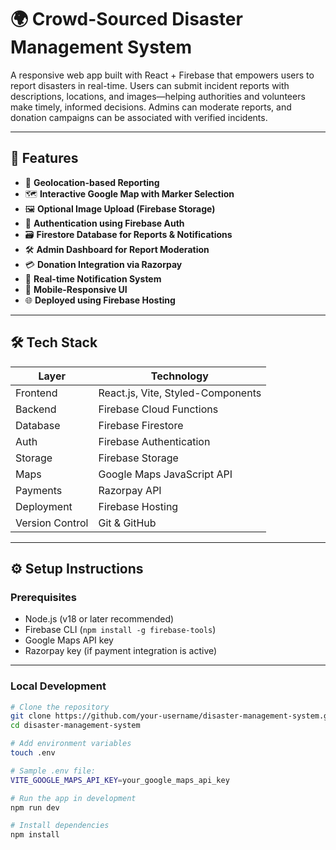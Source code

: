 # 🌍 Crowd-Sourced Disaster Management System

A responsive web app built with React + Firebase that empowers users to report disasters in real-time. Users can submit incident reports with descriptions, locations, and images—helping authorities and volunteers make timely, informed decisions. Admins can moderate reports, and donation campaigns can be associated with verified incidents.

---

## 🚀 Features

- 📍 **Geolocation-based Reporting**
- 🗺️ **Interactive Google Map with Marker Selection**
- 🖼️ **Optional Image Upload (Firebase Storage)**
- 🔐 **Authentication using Firebase Auth**
- 🗃️ **Firestore Database for Reports & Notifications**
- 🛠️ **Admin Dashboard for Report Moderation**
- 💳 **Donation Integration via Razorpay**
- 🔔 **Real-time Notification System**
- 📱 **Mobile-Responsive UI**
- 🌐 **Deployed using Firebase Hosting**

---

## 🛠️ Tech Stack

| Layer       | Technology                                   |
|-------------|-----------------------------------------------|
| Frontend    | React.js, Vite, Styled-Components             |
| Backend     | Firebase Cloud Functions                      |
| Database    | Firebase Firestore                            |
| Auth        | Firebase Authentication                       |
| Storage     | Firebase Storage                              |
| Maps        | Google Maps JavaScript API                    |
| Payments    | Razorpay API                                  |
| Deployment  | Firebase Hosting                              |
| Version Control | Git & GitHub                              |

---


## ⚙️ Setup Instructions

### Prerequisites

- Node.js (v18 or later recommended)
- Firebase CLI (`npm install -g firebase-tools`)
- Google Maps API key
- Razorpay key (if payment integration is active)

---

### Local Development

```bash
# Clone the repository
git clone https://github.com/your-username/disaster-management-system.git
cd disaster-management-system

# Add environment variables
touch .env

# Sample .env file:
VITE_GOOGLE_MAPS_API_KEY=your_google_maps_api_key

# Run the app in development
npm run dev

# Install dependencies
npm install


